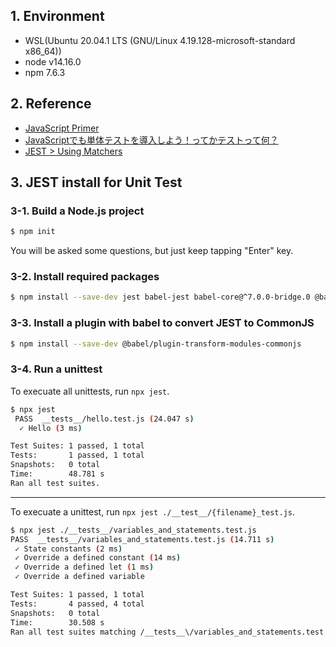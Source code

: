 ## 1. Environment

* WSL(Ubuntu 20.04.1 LTS (GNU/Linux 4.19.128-microsoft-standard x86_64))
* node v14.16.0
* npm 7.6.3

## 2. Reference

* [JavaScript Primer](https://jsprimer.net/)
* [JavaScriptでも単体テストを導入しよう！ってかテストって何？](https://sbfl.net/blog/2019/01/20/javascript-unittest/)
* [JEST > Using Matchers](https://jestjs.io/docs/using-matchers)

## 3. JEST install for Unit Test

### 3-1. Build a Node.js project

```bash
$ npm init
```

You will be asked some questions, but just keep tapping "Enter" key.

### 3-2. Install required packages

```bash
$ npm install --save-dev jest babel-jest babel-core@^7.0.0-bridge.0 @babel/core @babel/preset-env
```

### 3-3. Install a plugin with babel to convert JEST to CommonJS

```bash
$ npm install --save-dev @babel/plugin-transform-modules-commonjs
```

### 3-4. Run a unittest

To execuate all unittests, run `npx jest`.

```bash
$ npx jest
 PASS  __tests__/hello.test.js (24.047 s)
  ✓ Hello (3 ms)

Test Suites: 1 passed, 1 total
Tests:       1 passed, 1 total
Snapshots:   0 total
Time:        48.781 s
Ran all test suites.
```

---

To execuate a unittest, run `npx jest ./__test__/{filename}_test.js`.

```bash
$ npx jest ./__tests__/variables_and_statements.test.js
PASS  __tests__/variables_and_statements.test.js (14.711 s)
 ✓ State constants (2 ms)
 ✓ Override a defined constant (14 ms)
 ✓ Override a defined let (1 ms)
 ✓ Override a defined variable

Test Suites: 1 passed, 1 total
Tests:       4 passed, 4 total
Snapshots:   0 total
Time:        30.508 s
Ran all test suites matching /__tests__\/variables_and_statements.test.js/i.
```
